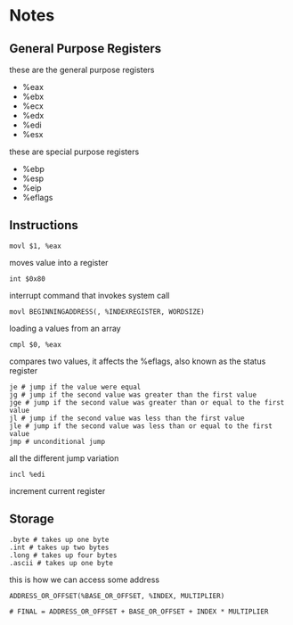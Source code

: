 # Notes

## General Purpose Registers 
these are the general purpose registers
- %eax
- %ebx
- %ecx
- %edx
- %edi
- %esx

these are special purpose registers 
- %ebp
- %esp
- %eip
- %eflags

## Instructions 
~~~
movl $1, %eax
~~~

moves value into a register 

~~~
int $0x80
~~~

interrupt command that invokes system call

~~~
movl BEGINNINGADDRESS(, %INDEXREGISTER, WORDSIZE)
~~~

loading a values from an array

~~~
cmpl $0, %eax
~~~

compares two values, it affects the %eflags, also known as the status register

~~~
je # jump if the value were equal
jg # jump if the second value was greater than the first value
jge # jump if the second value was greater than or equal to the first value 
jl # jump if the second value was less than the first value 
jle # jump if the second value was less than or equal to the first value
jmp # unconditional jump
~~~

all the different jump variation

~~~
incl %edi
~~~

increment current register

## Storage 
~~~
.byte # takes up one byte
.int # takes up two bytes 
.long # takes up four bytes 
.ascii # takes up one byte
~~~

this is how we can access some address

~~~
ADDRESS_OR_OFFSET(%BASE_OR_OFFSET, %INDEX, MULTIPLIER)

# FINAL = ADDRESS_OR_OFFSET + BASE_OR_OFFSET + INDEX * MULTIPLIER
~~~














